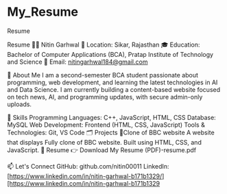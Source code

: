 # My_Resume
Resume





Resume
👨‍💻 Nitin Garhwal
📍 Location: Sikar, Rajasthan
🎓 Education: Bachelor of Computer Applications (BCA), Pratap Institute of Technology and Science
📧 Email: nitingarhwal184@gmail.com

🧾 About Me
I am a second-semester BCA student passionate about programming, web development, and learning the latest technologies in AI and Data Science. I am currently building a content-based website focused on tech news, AI, and programming updates, with secure admin-only uploads.

💼 Skills
Programming Languages: C++, JavaScript, HTML, CSS
Database: MySQL
Web Development: Frontend (HTML, CSS, JavaScript)
Tools & Technologies: Git, VS Code
🗂️ Projects
🔐Clone of BBC website
A website that displays Fully clone of BBC website.
Built using HTML, CSS, and JavaScript.
📄 Resume
👉 Download My Resume (PDF)-resume.pdf

📫 Let's Connect
GitHub: github.com/nitin00011
LinkedIn: [https://www.linkedin.com/in/nitin-garhwal-b171b1329/][https://www.linkedin.com/in/nitin-garhwal-b171b1329
